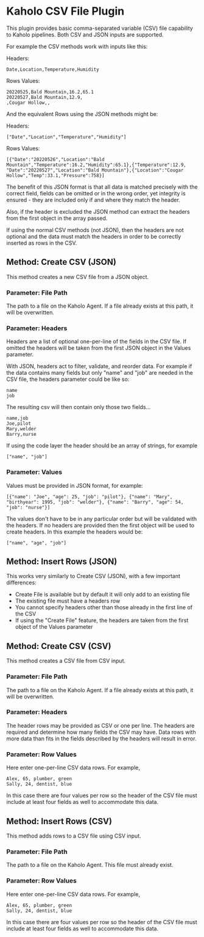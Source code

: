 # Kaholo CSV File Plugin #
This plugin provides basic comma-separated variable (CSV) file capability to Kaholo pipelines. Both CSV and JSON inputs are supported.

For example the CSV methods work with inputs like this:

Headers:

    Date,Location,Temperature,Humidity

Rows Values: 

    20220525,Bald Mountain,16.2,65.1
    20220527,Bald Mountain,12.9,
    ,Cougar Hollow,,

And the equivalent Rows using the JSON methods might be:

Headers:

    ["Date","Location","Temperature","Humidity"]

Rows Values:

    [{"Date":"20220526","Location":"Bald Mountain","Temperature":16.2,"Humidity":65.1},{"Temperature":12.9, "Date":"20220527","Location":"Bald Mountain"},{"Location":"Cougar Hollow","Temp":33.1,"Pressure":758}]

The benefit of this JSON format is that all data is matched precisely with the correct field, fields can be omitted or in the wrong order, yet integrity is ensured - they are included only if and where they match the header.

Also, if the header is excluded the JSON method can extract the headers from the first object in the array passed.

If using the normal CSV methods (not JSON), then the headers are not optional and the data must match the headers in order to be correctly inserted as rows in the CSV.

## Method: Create CSV (JSON) ##
This method creates a new CSV file from a JSON object.

### Parameter: File Path ###
The path to a file on the Kaholo Agent. If a file already exists at this path, it will be overwritten.

### Parameter: Headers ###
Headers are a list of optional one-per-line of the fields in the CSV file. If omitted the headers will be taken from the first JSON object in the Values parameter.

With JSON, headers act to filter, validate, and reorder data. For example if the data contains many fields but only "name" and "job" are needed in the CSV file, the headers parameter could be like so:

    name
    job

The resulting csv will then contain only those two fields...

    name,job
    Joe,pilot
    Mary,welder
    Barry,nurse

If using the code layer the header should be an array of strings, for example

    ["name", "job"]

### Parameter: Values ###

Values must be provided in JSON format, for example:

    [{"name": "Joe", "age": 25, "job": "pilot"}, {"name": "Mary", "birthyear": 1995, "job": "welder"}, {"name": "Barry", "age": 54, "job": "nurse"}]

The values don't have to be in any particular order but will be validated with the headers. If no headers are provided then the first object will be used to create headers. In this example the headers would be:

    ["name", "age", "job"]

## Method: Insert Rows (JSON) ##
This works very similarly to Create CSV (JSON), with a few important differences:
* Create File is available but by default it will only add to an existing file
* The existing file must have a headers row
* You cannot specify headers other than those already in the first line of the CSV
* If using the "Create File" feature, the headers are taken from the first object of the Values parameter

## Method: Create CSV (CSV) ##
This method creates a CSV file from CSV input. 

### Parameter: File Path ###
The path to a file on the Kaholo Agent. If a file already exists at this path, it will be overwritten.

### Parameter: Headers ###
The header rows may be provided as CSV or one per line. The headers are required and determine how many fields the CSV may have. Data rows with more data than fits in the fields described by the headers will result in error.

### Parameter: Row Values ###
Here enter one-per-line CSV data rows. For example,

    Alex, 65, plumber, green
    Sally, 24, dentist, blue

In this case there are four values per row so the header of the CSV file must include at least four fields as well to accommodate this data.

## Method: Insert Rows (CSV) ##
This method adds rows to a CSV file using CSV input.

### Parameter: File Path ###
The path to a file on the Kaholo Agent. This file must already exist.

### Parameter: Row Values ###
Here enter one-per-line CSV data rows. For example,

    Alex, 65, plumber, green
    Sally, 24, dentist, blue

In this case there are four values per row so the header of the CSV file must include at least four fields as well to accommodate this data.